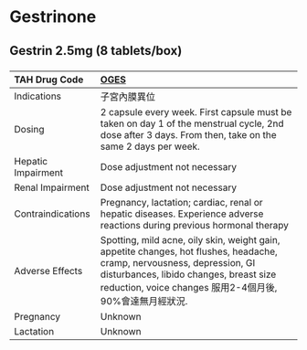 # Gestrinone

## Gestrin 2.5mg (8 tablets/box)

##### 

| TAH Drug Code      | [OGES](https://www.tahsda.org.tw/drugs/hissearch.php?drug_code=OGES)                                                                                                                                                          |
|:-------------------|:------------------------------------------------------------------------------------------------------------------------------------------------------------------------------------------------------------------------------|
| Indications        | 子宮內膜異位                                                                                                                                                                                                                  |
| Dosing             | 2 capsule every week. First capsule must be taken on day 1 of the menstrual cycle, 2nd dose after 3 days. From then, take on the same 2 days per week.                                                                        |
| Hepatic Impairment | Dose adjustment not necessary                                                                                                                                                                                                 |
| Renal Impairment   | Dose adjustment not necessary                                                                                                                                                                                                 |
| Contraindications  | Pregnancy, lactation; cardiac, renal or hepatic diseases. Experience adverse reactions during previous hormonal therapy                                                                                                       |
| Adverse Effects    | Spotting, mild acne, oily skin, weight gain, appetite changes, hot flushes, headache, cramp, nervousness, depression, GI disturbances, libido changes, breast size reduction, voice changes 服用2-4個月後, 90%會達無月經狀況. |
| Pregnancy          | Unknown                                                                                                                                                                                                                       |
| Lactation          | Unknown                                                                                                                                                                                                                       |

